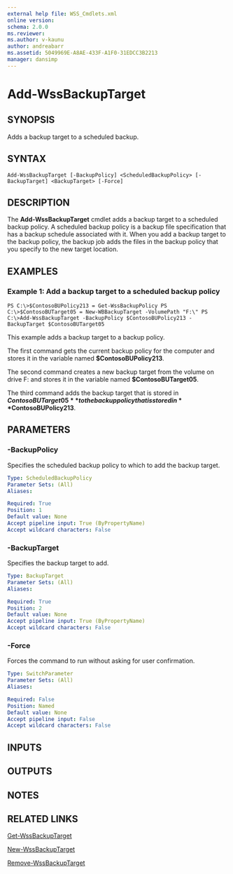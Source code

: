 ```yaml
---
external help file: WSS_Cmdlets.xml
online version: 
schema: 2.0.0
ms.reviewer:
ms.author: v-kaunu
author: andreabarr
ms.assetid: 5049969E-A8AE-433F-A1F0-31EDCC3B2213
manager: dansimp
---
```


# Add-WssBackupTarget

## SYNOPSIS
Adds a backup target to a scheduled backup.

## SYNTAX

```
Add-WssBackupTarget [-BackupPolicy] <ScheduledBackupPolicy> [-BackupTarget] <BackupTarget> [-Force]
```

## DESCRIPTION
The **Add-WssBackupTarget** cmdlet adds a backup target to a scheduled backup policy.
A scheduled backup policy is a backup file specification that has a backup schedule associated with it.
When you add a backup target to the backup policy, the backup job adds the files in the backup policy that you specify to the new target location.

## EXAMPLES

### Example 1: Add a backup target to a scheduled backup policy
```
PS C:\>$ContosoBUPolicy213 = Get-WssBackupPolicy PS C:\>$ContosoBUTarget05 = New-WBBackupTarget -VolumePath "F:\" PS C:\>Add-WssBackupTarget -BackupPolicy $ContosoBUPolicy213 -BackupTarget $ContosoBUTarget05
```

This example adds a backup target to a backup policy.

The first command gets the current backup policy for the computer and stores it in the variable named **$ContosoBUPolicy213**.

The second command creates a new backup target from the volume on drive F: and stores it in the variable named **$ContosoBUTarget05**.

The third command adds the backup target that is stored in **$ContosoBUTarget05** to the backup policy that is stored in **$ContosoBUPolicy213**.

## PARAMETERS

### -BackupPolicy
Specifies the scheduled backup policy to which to add the backup target.

```yaml
Type: ScheduledBackupPolicy
Parameter Sets: (All)
Aliases: 

Required: True
Position: 1
Default value: None
Accept pipeline input: True (ByPropertyName)
Accept wildcard characters: False
```

### -BackupTarget
Specifies the backup target  to add.

```yaml
Type: BackupTarget
Parameter Sets: (All)
Aliases: 

Required: True
Position: 2
Default value: None
Accept pipeline input: True (ByPropertyName)
Accept wildcard characters: False
```

### -Force
Forces the command to run without asking for user confirmation.

```yaml
Type: SwitchParameter
Parameter Sets: (All)
Aliases: 

Required: False
Position: Named
Default value: None
Accept pipeline input: False
Accept wildcard characters: False
```

## INPUTS

## OUTPUTS

## NOTES

## RELATED LINKS

[Get-WssBackupTarget](./Get-WssBackupTarget.md)

[New-WssBackupTarget](./New-WssBackupTarget.md)

[Remove-WssBackupTarget](./Remove-WssBackupTarget.md)



